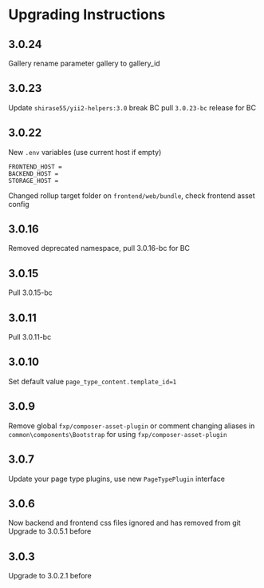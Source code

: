 Upgrading Instructions
======================

3.0.24
------
Gallery rename parameter gallery to gallery_id 

3.0.23
------
Update `shirase55/yii2-helpers:3.0` break BC pull `3.0.23-bc` release for BC

3.0.22
------
New `.env` variables (use current host if empty)
```
FRONTEND_HOST =
BACKEND_HOST =
STORAGE_HOST = 
```

Changed rollup target folder on `frontend/web/bundle`, check frontend asset config

3.0.16
------
Removed deprecated namespace, pull 3.0.16-bc for BC

3.0.15
------
Pull 3.0.15-bc

3.0.11
------
Pull 3.0.11-bc

3.0.10
------
Set default value `page_type_content.template_id=1`

3.0.9
-----
Remove global `fxp/composer-asset-plugin` or comment changing aliases in `common\components\Bootstrap` for using `fxp/composer-asset-plugin`

3.0.7
-----
Update your page type plugins, use new `PageTypePlugin` interface

3.0.6
-----
Now backend and frontend css files ignored and has removed from git
Upgrade to 3.0.5.1 before

3.0.3
-----
Upgrade to 3.0.2.1 before